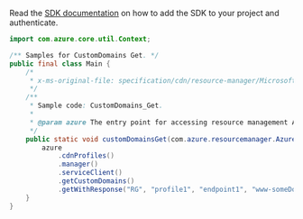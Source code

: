 Read the [SDK documentation](https://github.com/Azure/azure-sdk-for-java/blob/azure-resourcemanager_2.12.0/sdk/resourcemanager/azure-resourcemanager/README.md) on how to add the SDK to your project and authenticate.

```java
import com.azure.core.util.Context;

/** Samples for CustomDomains Get. */
public final class Main {
    /*
     * x-ms-original-file: specification/cdn/resource-manager/Microsoft.Cdn/stable/2021-06-01/examples/CustomDomains_Get.json
     */
    /**
     * Sample code: CustomDomains_Get.
     *
     * @param azure The entry point for accessing resource management APIs in Azure.
     */
    public static void customDomainsGet(com.azure.resourcemanager.AzureResourceManager azure) {
        azure
            .cdnProfiles()
            .manager()
            .serviceClient()
            .getCustomDomains()
            .getWithResponse("RG", "profile1", "endpoint1", "www-someDomain-net", Context.NONE);
    }
}
```
